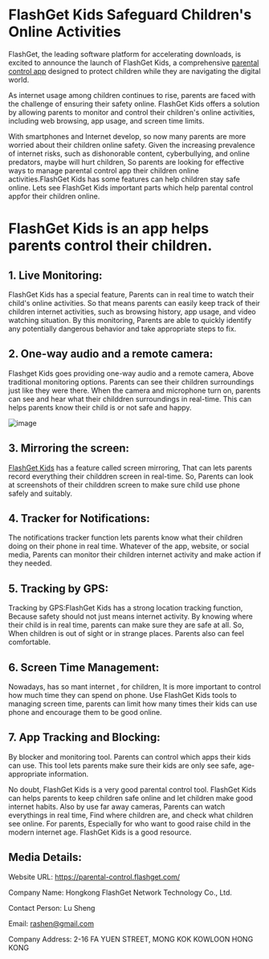 # FlashGet Kids Safeguard Children's Online Activities
FlashGet, the leading software platform for accelerating downloads, is excited to announce the launch of FlashGet Kids, a comprehensive <a href="https://parental-control.flashget.com/">parental control app</a> designed to protect children while they are navigating the digital world.

As internet usage among children continues to rise, parents are faced with the challenge of ensuring their safety online. FlashGet Kids offers a solution by allowing parents to monitor and control their children's online activities, including web browsing, app usage, and screen time limits.

With smartphones and Internet develop, so now many parents are more worried about their children online safety. Given the increasing prevalence of internet risks, such as dishonorable content, cyberbullying, and online predators, maybe will hurt children, So parents are looking for effective ways to manage parental control app their children online activities.FlashGet Kids has some features can help children stay safe online. Lets see FlashGet Kids important parts which help parental control appfor their children online.

# FlashGet Kids is an app helps parents control their children.

## 1. Live Monitoring:

FlashGet Kids has a special feature, Parents can in real time to watch their child's online activities. So that means parents can easily keep track of their children internet activities, such as browsing history, app usage, and video watching situation. By this monitoring, Parents are able to quickly identify any potentially dangerous behavior and take appropriate steps to fix.

## 2. One-way audio and a remote camera:

Flashget Kids goes providing one-way audio and a remote camera, Above traditional monitoring options. Parents can see their children surroundings just like they were there. When the camera and microphone turn on, parents can see and hear what their childdren surroundings in real-time. This can helps parents know their child is or not safe and happy.

![image](https://github.com/user-attachments/assets/dc73e785-17d4-438d-9711-1b37b8f634f4)

## 3. Mirroring the screen:

[FlashGet Kids](https://parental-control.flashget.com/) has a feature called screen mirroring, That can lets parents record everything their childdren screen in real-time. So, Parents can look at screenshots of their childdren screen to make sure child use phone safely and suitably.

## 4. Tracker for Notifications: 

The notifications tracker function lets parents know what their children doing on their phone in real time. Whatever of the app, website, or social media, Parents can monitor their children internet activity and make action if they needed.

## 5. Tracking by GPS:

Tracking by GPS:FlashGet Kids has a strong location tracking function, Because safety should not just means internet activity. By knowing where their child is in real time, parents can make sure they are safe at all. So, When children is out of sight or in strange places. Parents also can feel comfortable.

## 6. Screen Time Management:

Nowadays, has so mant internet , for children, It is more important to control how much time they can spend on phone. Use FlashGet Kids tools to managing screen time, parents can limit how many times their kids can use phone and encourage them to be good online.

## 7. App Tracking and Blocking:

By blocker and monitoring tool. Parents can control which apps their kids can use. This tool lets parents make sure their kids are only see safe, age-appropriate information.

No doubt, FlashGet Kids is a very good parental control tool. FlashGet Kids can helps parents to keep children safe online and let children make good internet habits. Also by use far away cameras, Parents can watch everythings in real time, Find where children are, and check what children see online. For parents, Especially for who want to good raise child in the modern internet age. FlashGet Kids is a good resource.

## Media Details:

Website URL: https://parental-control.flashget.com/

Company Name: Hongkong FlashGet Network Technology Co., Ltd.

Contact Person: Lu Sheng

Email: rashen@gmail.com

Company Address: 2-16 FA YUEN STREET, MONG KOK KOWLOON HONG KONG
